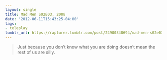 ```yaml
---
layout: single
title: Mad Men S02E03, 2008
date: '2012-06-11T15:43:25-04:00'
tags:
- teleplay
tumblr_url: https://rapturer.tumblr.com/post/24900348694/mad-men-s02e03-2008
---
```

> Just because you don’t know what you are doing doesn’t mean the rest of us are silly.

